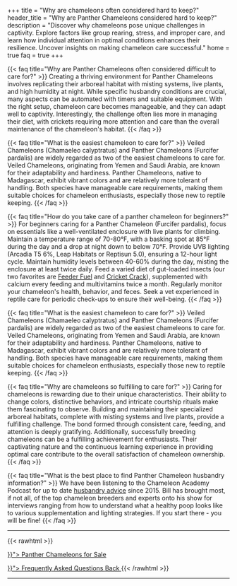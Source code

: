 +++
title = "Why are chameleons often considered hard to keep?"
header_title = "Why are Panther Chameleons considered hard to keep?"
description = "Discover why chameleons pose unique challenges in captivity. Explore factors like group rearing, stress, and improper care, and learn how individual attention in optimal conditions enhances their resilience. Uncover insights on making chameleon care successful."
home = true
faq = true
+++

{{< faq title="Why are Panther Chameleons often considered difficult to care for?" >}}
Creating a thriving environment for Panther Chameleons involves replicating their arboreal habitat with misting systems, live plants, and high humidity at night. While specific husbandry conditions are crucial, many aspects can be automated with timers and suitable equipment. With the right setup, chameleon care becomes manageable, and they can adapt well to captivity. Interestingly, the challenge often lies more in managing their diet, with crickets requiring more attention and care than the overall maintenance of the chameleon's habitat.
{{< /faq >}}

{{< faq title="What is the easiest chameleon to care for?" >}}
Veiled Chameleons (Chamaeleo calyptratus) and Panther Chameleons (Furcifer pardalis) are widely regarded as two of the easiest chameleons to care for. Veiled Chameleons, originating from Yemen and Saudi Arabia, are known for their adaptability and hardiness. Panther Chameleons, native to Madagascar, exhibit vibrant colors and are relatively more tolerant of handling. Both species have manageable care requirements, making them suitable choices for chameleon enthusiasts, especially those new to reptile keeping.
{{< /faq >}}

{{< faq title="How do you take care of a panther chameleon for beginners?" >}}
For beginners caring for a Panther Chameleon (Furcifer pardalis), focus on essentials like a well-ventilated enclosure with live plants for climbing. Maintain a temperature range of 70-80°F, with a basking spot at 85°F during the day and a drop at night down to below 70°F. Provide UVB lighting (Arcadia T5 6%, Leap Habitats or Reptisun 5.0), ensuring a 12-hour light cycle. Maintain humidity levels between 40-60% during the day, misting the enclosure at least twice daily. Feed a varied diet of gut-loaded insects (our two favorites are [Feeder Fuel](https://readysrainforest.com/products/feeder-fuel-1-pound-bag) and [Cricket Crack](https://www.fullthrottlefeeders.com/gutloads-and-supplies)), supplemented with calcium every feeding and multivitamins twice a month. Regularly monitor your chameleon's health, behavior, and feces. Seek a vet experienced in reptile care for periodic check-ups to ensure their well-being.
{{< /faq >}}

{{< faq title="What is the easiest chameleon to care for?" >}}
Veiled Chameleons (Chamaeleo calyptratus) and Panther Chameleons (Furcifer pardalis) are widely regarded as two of the easiest chameleons to care for. Veiled Chameleons, originating from Yemen and Saudi Arabia, are known for their adaptability and hardiness. Panther Chameleons, native to Madagascar, exhibit vibrant colors and are relatively more tolerant of handling. Both species have manageable care requirements, making them suitable choices for chameleon enthusiasts, especially those new to reptile keeping.
{{< /faq >}}

{{< faq title="Why are chameleons so fulfilling to care for?" >}}
Caring for chameleons is rewarding due to their unique characteristics. Their ability to change colors, distinctive behaviors, and intricate courtship rituals make them fascinating to observe. Building and maintaining their specialized arboreal habitats, complete with misting systems and live plants, provide a fulfilling challenge. The bond formed through consistent care, feeding, and attention is deeply gratifying. Additionally, successfully breeding chameleons can be a fulfilling achievement for enthusiasts. Their captivating nature and the continuous learning experience in providing optimal care contribute to the overall satisfaction of chameleon ownership.
{{< /faq >}}

{{< faq title="What is the best place to find Panther Chameleon husbandry information?" >}}
We have been listening to the Chameleon Academy Podcast for up to date [husbandry advice](https://chameleonacademy.com/panther-chameleon-care/) since 2015. Bill has brought most, if not all, of the top chameleon breeders and experts onto his show for interviews ranging from how to understand what a healthy poop looks like to various supplementation and lighting strategies. If you start there - you will be fine!
{{< /faq >}}

<hr>
{{< rawhtml >}}
<p><a href="{{< ref "/panther-chameleons-for-sale" >}}"> Panther Chameleons for Sale <i class="fas fa-dragon"></i> </a></p>
<a class="btn btn-template-main" href="{{< ref "/faq" >}}"> Frequently Asked Questions <i class="fas fa-backward"></i> Back </a>
{{< /rawhtml >}}
<hr>